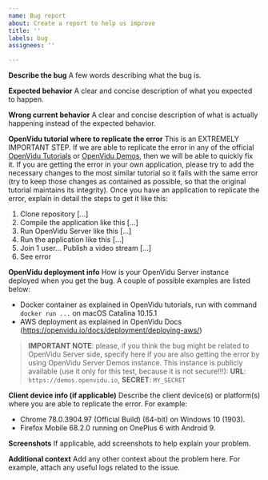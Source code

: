 ```yaml
---
name: Bug report
about: Create a report to help us improve
title: ''
labels: bug
assignees: ''

---
```


<!--
Hi! First of all, welcome to OpenVidu issue tracker. Please, carefully read the two points below before opening a new issue:

1. Is your question really a bug? In other words: did you actually get an unexpected behavior from OpenVidu platform? If you are not sure about the answer or you just want support for a particular use case, you can post a new question in our official Google Group forum (https://groups.google.com/forum/#!forum/openvidu). OpenVidu community or a team's member will reply ASAP.

2. If your question is undoubtedly a bug, check that there's no other issue (opened or closed) talking about it. Your question may have already been answered! If you cannot find anything useful, please fill the report below.
-->

**Describe the bug**
A few words describing what the bug is.

**Expected behavior**
A clear and concise description of what you expected to happen.

**Wrong current behavior**
A clear and concise description of what is actually happening instead of the expected behavior.

**OpenVidu tutorial where to replicate the error**
This is an EXTREMELY IMPORTANT STEP. If we are able to replicate the error in any of the official [OpenVidu Tutorials](https://github.com/OpenVidu/openvidu-tutorials) or [OpenVidu Demos](https://github.com/OpenVidu), then we will be able to quickly fix it. If you are getting the error in your own application, please try to add the necessary changes to the most similar tutorial so it fails with the same error (try to keep those changes as contained as possible, so that the original tutorial maintains its integrity). Once you have an application to replicate the error, explain in detail the steps to get it like this:
1. Clone repository [...]
2. Compile the application like this [...]
3. Run OpenVidu Server like this [...]
4. Run the application like this [...]
5. Join 1 user... Publish a video stream [...]
6. See error

**OpenVidu deployment info**
How is your OpenVidu Server instance deployed when you get the bug. A couple of possible examples are listed below:
- Docker container as explained in OpenVidu tutorials, run with command `docker run ...` on macOS Catalina 10.15.1
- AWS deployment as explained in OpenVidu Docs (https://openvidu.io/docs/deployment/deploying-aws/)

> **IMPORTANT NOTE**: please, if you think the bug might be related to OpenVidu Server side, specify here if you are also getting the error by using OpenVidu Server Demos instance. This instance is publicly available (use it only for this test, because it is not secure!!!): **URL**: `https://demos.openvidu.io`, **SECRET**: `MY_SECRET`

**Client device info (if applicable)**
Describe the client device(s) or platform(s) where you are able to replicate the error. For example:
- Chrome 78.0.3904.97 (Official Build) (64-bit) on Windows 10 (1903).
- Firefox Mobile 68.2.0 running on OnePlus 6 with Android 9.

**Screenshots**
If applicable, add screenshots to help explain your problem.

**Additional context**
Add any other context about the problem here. For example, attach any useful logs related to the issue.
